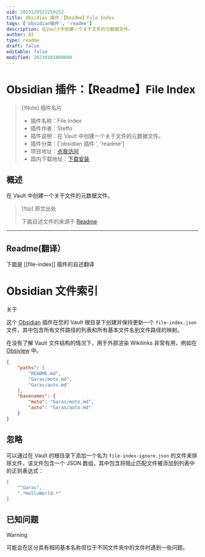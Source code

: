 ```yaml
---
uid: 2023120522250252
title: Obsidian 插件：【Readme】File Index
tags: ['obsidian插件', 'readme']
description: 在Vault中创建一个关于文件的元数据文件。
author: AI
type: readme
draft: false
editable: false
modified: 20230101000000
---
```


# Obsidian 插件：【Readme】File Index

> [!Note] 插件名片
> - 插件名称：File Index
> - 插件作者：Steffo
> - 插件说明：在 Vault 中创建一个关于文件的元数据文件。
> - 插件分类：['obsidian 插件 ', 'readme']
> - 项目地址：[点我访问](https://github.com/Steffo99/obsidian-file-index)
> - 国内下载地址：[下载安装](https://pkmer.cn/products/plugin/pluginMarket/?file-index)

## 概述

在 Vault 中创建一个关于文件的元数据文件。

> [!tip] 原文出处
>
>下面自述文件的来源于 [Readme](https://ghproxy.net/https://raw.githubusercontent.com/Steffo99/obsidian-file-index/master/README.md)

---

## Readme(翻译）

下面是 [[file-index]] 插件的自述翻译

# Obsidian 文件索引

关于

这个 [Obsidian] 插件在您的 Vault 根目录下创建并保持更新一个 `file-index.json` 文件，其中包含所有文件路径的列表和所有基本文件名到文件路径的映射。

在没有了解 Vault 文件结构的情况下，用于外部渲染 Wikilinks 非常有用，例如在 [Obsiview] 中。

```json
{
	"paths": [
		"README.md",
		"Garas/moto.md",
		"Garas/auto.md"
	],
	"basenames": {
		"moto": "Garas/moto.md",
		"auto": "Garas/auto.md"
	}
}
```

[Obsidian]: <https://obsidian.md/>
[Obsiview]: <https://github.com/Steffo99/obsiview>

## 忽略

可以通过在 Vault 的根目录下添加一个名为 `file-index-ignore.json` 的文件来排除文件，该文件包含一个 JSON 数组，其中包含将阻止匹配文件被添加到列表中的正则表达式：

```json
[
	"^Garas",
	".*HelloWorld.*"
]
```

## 已知问题

> [!WARNING]
>
> 可能会在区分具有相同基本名称但位于不同文件夹中的文件时遇到一些问题。